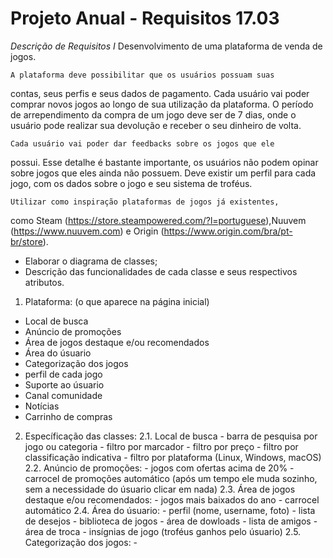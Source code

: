 # Projeto Anual - Requisitos 17.03

*Descrição de Requisitos I*
    Desenvolvimento de uma plataforma de venda de jogos.
    
    A plataforma deve possibilitar que os usuários possuam suas
contas, seus perfis e seus dados de pagamento.
Cada usuário vai poder comprar novos jogos ao longo de sua
utilização da plataforma. O período de arrependimento da
compra de um jogo deve ser de 7 dias, onde o usuário pode
realizar sua devolução e receber o seu dinheiro de volta.

    Cada usuário vai poder dar feedbacks sobre os jogos que ele
possui. Esse detalhe é bastante importante, os usuários não
podem opinar sobre jogos que eles ainda não possuem.
Deve existir um perfil para cada jogo, com os dados sobre o
jogo e seu sistema de troféus.

    Utilizar como inspiração plataformas de jogos já existentes,
como Steam
(https://store.steampowered.com/?l=portuguese),Nuuvem
(https://www.nuuvem.com) e Origin
(https://www.origin.com/bra/pt-br/store).
- Elaborar o diagrama de classes;
- Descrição das funcionalidades de cada classe e seus
respectivos atributos.


1. Plataforma: (o que aparece na página inicial)
- Local de busca
- Anúncio de promoções
- Área de jogos destaque e/ou recomendados
- Área do úsuario
- Categorização dos jogos
- perfil de cada jogo
- Suporte ao úsuario
- Canal comunidade
- Notícias
- Carrinho de compras

2. Específicação das classes:
    2.1. Local de busca
        - barra de pesquisa por jogo ou categoria
        - filtro por marcador
        - filtro por preço
        - filtro por classificação indicativa
        - filtro por plataforma (Linux, Windows, macOS)
    2.2. Anúncio de promoções:
        - jogos com ofertas acima de 20%
        - carrocel de promoções automático (após um tempo ele muda sozinho, sem a necessidade do úsuario clicar em nada)
    2.3. Área de jogos destaque e/ou recomendados:
        - jogos mais baixados do ano
        - carrocel automático
    2.4. Área do úsuario:
        - perfil (nome, username, foto)
        - lista de desejos
        - biblioteca de jogos
        - área de dowloads
        - lista de amigos
        - área de troca
        - insígnias de jogo (troféus ganhos pelo úsuario)
    2.5. Categorização dos jogos:
        -